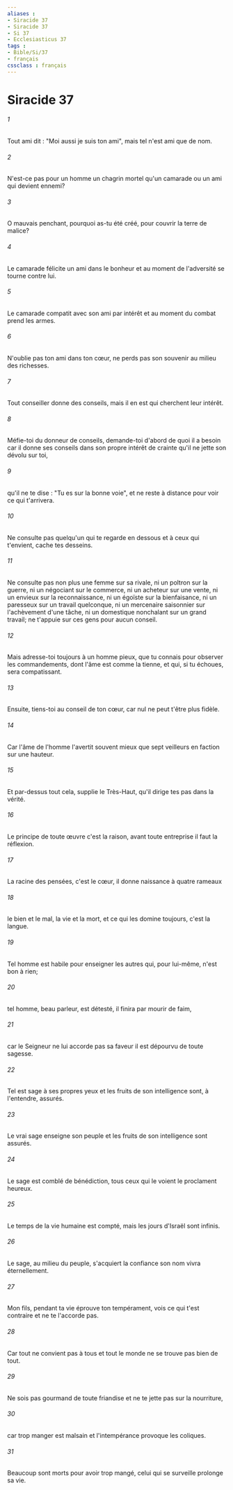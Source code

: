 ```yaml
---
aliases : 
- Siracide 37
- Siracide 37
- Si 37
- Ecclesiasticus 37
tags : 
- Bible/Si/37
- français
cssclass : français
---
```


# Siracide 37

###### 1
Tout ami dit : "Moi aussi je suis ton ami", mais tel n'est ami que de nom.
###### 2
N'est-ce pas pour un homme un chagrin mortel qu'un camarade ou un ami qui devient ennemi?
###### 3
O mauvais penchant, pourquoi as-tu été créé, pour couvrir la terre de malice?
###### 4
Le camarade félicite un ami dans le bonheur et au moment de l'adversité se tourne contre lui.
###### 5
Le camarade compatit avec son ami par intérêt et au moment du combat prend les armes.
###### 6
N'oublie pas ton ami dans ton cœur, ne perds pas son souvenir au milieu des richesses.
###### 7
Tout conseiller donne des conseils, mais il en est qui cherchent leur intérêt.
###### 8
Méfie-toi du donneur de conseils, demande-toi d'abord de quoi il a besoin car il donne ses conseils dans son propre intérêt de crainte qu'il ne jette son dévolu sur toi,
###### 9
qu'il ne te dise : "Tu es sur la bonne voie", et ne reste à distance pour voir ce qui t'arrivera.
###### 10
Ne consulte pas quelqu'un qui te regarde en dessous et à ceux qui t'envient, cache tes desseins.
###### 11
Ne consulte pas non plus une femme sur sa rivale, ni un poltron sur la guerre, ni un négociant sur le commerce, ni un acheteur sur une vente, ni un envieux sur la reconnaissance, ni un égoïste sur la bienfaisance, ni un paresseux sur un travail quelconque, ni un mercenaire saisonnier sur l'achèvement d'une tâche, ni un domestique nonchalant sur un grand travail; ne t'appuie sur ces gens pour aucun conseil.
###### 12
Mais adresse-toi toujours à un homme pieux, que tu connais pour observer les commandements, dont l'âme est comme la tienne, et qui, si tu échoues, sera compatissant.
###### 13
Ensuite, tiens-toi au conseil de ton cœur, car nul ne peut t'être plus fidèle.
###### 14
Car l'âme de l'homme l'avertit souvent mieux que sept veilleurs en faction sur une hauteur.
###### 15
Et par-dessus tout cela, supplie le Très-Haut, qu'il dirige tes pas dans la vérité.
###### 16
Le principe de toute œuvre c'est la raison, avant toute entreprise il faut la réflexion.
###### 17
La racine des pensées, c'est le cœur, il donne naissance à quatre rameaux
###### 18
le bien et le mal, la vie et la mort, et ce qui les domine toujours, c'est la langue.
###### 19
Tel homme est habile pour enseigner les autres qui, pour lui-même, n'est bon à rien;
###### 20
tel homme, beau parleur, est détesté, il finira par mourir de faim,
###### 21
car le Seigneur ne lui accorde pas sa faveur il est dépourvu de toute sagesse.
###### 22
Tel est sage à ses propres yeux et les fruits de son intelligence sont, à l'entendre, assurés.
###### 23
Le vrai sage enseigne son peuple et les fruits de son intelligence sont assurés.
###### 24
Le sage est comblé de bénédiction, tous ceux qui le voient le proclament heureux.
###### 25
Le temps de la vie humaine est compté, mais les jours d'Israël sont infinis.
###### 26
Le sage, au milieu du peuple, s'acquiert la confiance son nom vivra éternellement.
###### 27
Mon fils, pendant ta vie éprouve ton tempérament, vois ce qui t'est contraire et ne te l'accorde pas.
###### 28
Car tout ne convient pas à tous et tout le monde ne se trouve pas bien de tout.
###### 29
Ne sois pas gourmand de toute friandise et ne te jette pas sur la nourriture,
###### 30
car trop manger est malsain et l'intempérance provoque les coliques.
###### 31
Beaucoup sont morts pour avoir trop mangé, celui qui se surveille prolonge sa vie.
